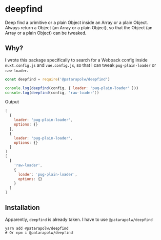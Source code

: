 # deepfind

Deep find a primitive or a plain Object inside an Array or a plain Object. Always return a Object (an Array or a plain Object), so that the Object (an Array or a plain Object) can be tweaked.

<!-- markdownlint-disable no-trailing-punctuation -->
## Why?

I wrote this package specifically to search for a Webpack config inside `nuxt.config.js` and `vue.config.js`, so that I can tweak `pug-plain-loader` or `raw-loader`.

```javascript
const deepfind = require('@patarapolw/deepfind')

console.log(deepfind(config, { loader: 'pug-plain-loader' }))
console.log(deepfind(config, 'raw-loader'))
```

Output

```javascript
[
  {
    loader: 'pug-plain-loader',
    options: {}
  },
  {
    loader: 'pug-plain-loader',
    options: {}
  }
]
[
  [
    'raw-loader',
    {
      loader: 'pug-plain-loader',
      options: {}
    }
  ]
]
```

## Installation

Apparently, `deepfind` is already taken. I have to use `@patarapolw/deepfind`

<!-- markdownlint-disable -->
```
yarn add @patarapolw/deepfind
# Or npm i @patarapolw/deepfind
```
